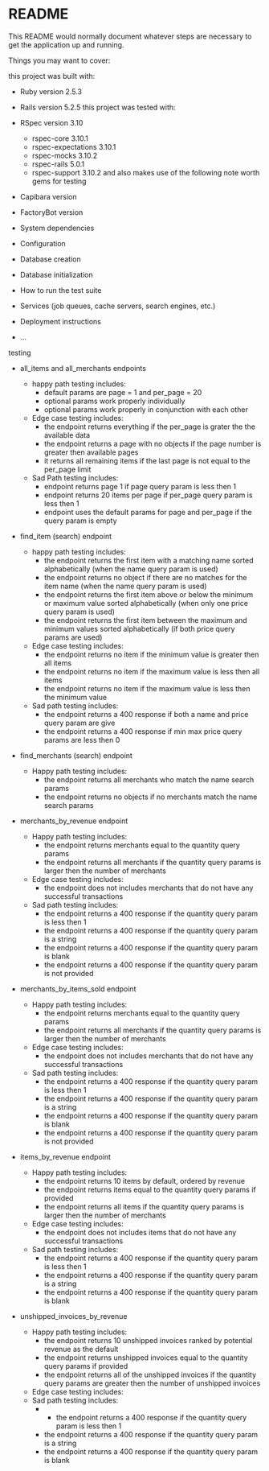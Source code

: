 # README

This README would normally document whatever steps are necessary to get the
application up and running.

Things you may want to cover:

this project was built with:
* Ruby version 2.5.3
* Rails version 5.2.5
this project was tested with:
* RSpec version 3.10
  - rspec-core 3.10.1
  - rspec-expectations 3.10.1
  - rspec-mocks 3.10.2
  - rspec-rails 5.0.1
  - rspec-support 3.10.2
and also makes use of the following note worth gems for testing
 * Capibara version
 * FactoryBot version

* System dependencies

* Configuration

* Database creation

* Database initialization

* How to run the test suite

* Services (job queues, cache servers, search engines, etc.)

* Deployment instructions

* ...

testing
- all_items and all_merchants endpoints
  - happy path testing includes:
    - default params are page = 1 and per_page = 20
    - optional params work properly individually
    - optional params work properly in conjunction with each other
  - Edge case testing includes:
    - the endpoint returns everything if the per_page is grater the the available data
    - the endpoint returns a page with no objects if the page number is greater then available pages
    - it returns all remaining items if the last page is not equal to the per_page limit
  - Sad Path testing includes:
    - endpoint returns page 1 if page query param is less then 1
    - endpoint returns 20 items per page if per_page query param is less then 1
    - endpoint uses the default params for page and per_page if the query param is empty

- find_item (search) endpoint
  - happy path testing includes:
    - the endpoint returns the first item with a matching name sorted alphabetically (when the name query param is used)
    - the endpoint returns no object if there are no matches for the item name (when the name query param is used)
    - the endpoint returns the first item above or below the minimum or maximum value sorted alphabetically (when only one price query param is used)
    - the endpoint returns the first item between the maximum and minimum values sorted alphabetically (if both price query params are used)
  - Edge case testing includes:
    - the endpoint returns no item if the minimum value is greater then all items
    - the endpoint returns no item if the maximum value is less then all items
    - the endpoint returns no item if the maximum value is less then the minimum value
  - Sad path testing includes:
    - the endpoint returns a 400 response if both a name and price query param are give
    - the endpoint returns a 400 response if min max price query params are less then 0

- find_merchants (search) endpoint
  - Happy path testing includes:
    - the endpoint returns all merchants who match the name search params
    - the endpoint returns no objects if no merchants match the name search params

- merchants_by_revenue endpoint
  - Happy path testing includes:
    - the endpoint returns merchants equal to the quantity query params
    - the endpoint returns all merchants if the quantity query params is larger then the number of merchants
  - Edge case testing includes:
    - the endpoint does not includes merchants that do not have any successful transactions
  - Sad path testing includes:
    - the endpoint returns a 400 response if the quantity query param is less then 1
    - the endpoint returns a 400 response if the quantity query param is a string
    - the endpoint returns a 400 response if the quantity query param is blank
    - the endpoint returns a 400 response if the quantity query param is not provided

- merchants_by_items_sold endpoint
  - Happy path testing includes:
    - the endpoint returns merchants equal to the quantity query params
    - the endpoint returns all merchants if the quantity query params is larger then the number of merchants
  - Edge case testing includes:
    - the endpoint does not includes merchants that do not have any successful transactions
  - Sad path testing includes:
    - the endpoint returns a 400 response if the quantity query param is less then 1
    - the endpoint returns a 400 response if the quantity query param is a string
    - the endpoint returns a 400 response if the quantity query param is blank
    - the endpoint returns a 400 response if the quantity query param is not provided

- items_by_revenue endpoint
  - Happy path testing includes:
    - the endpoint returns 10 items by default, ordered by revenue
    - the endpoint returns items equal to the quantity query params if provided
    - the endpoint returns all items if the quantity query params is larger then the number of merchants
  - Edge case testing includes:
    - the endpoint does not includes items that do not have any successful transactions
  - Sad path testing includes:
    - the endpoint returns a 400 response if the quantity query param is less then 1
    - the endpoint returns a 400 response if the quantity query param is a string
    - the endpoint returns a 400 response if the quantity query param is blank

- unshipped_invoices_by_revenue
  - Happy path testing includes:
    - the endpoint returns 10 unshipped invoices ranked by potential revenue as the default
    - the endpoint returns unshipped invoices equal to the quantity query params if provided
    - the endpoint returns all of the unshipped invoices if the quantity query params are greater then the number of unshipped invoices
  - Edge case testing includes:
  - Sad path testing includes:
    - - the endpoint returns a 400 response if the quantity query param is less then 1
    - the endpoint returns a 400 response if the quantity query param is a string
    - the endpoint returns a 400 response if the quantity query param is blank
